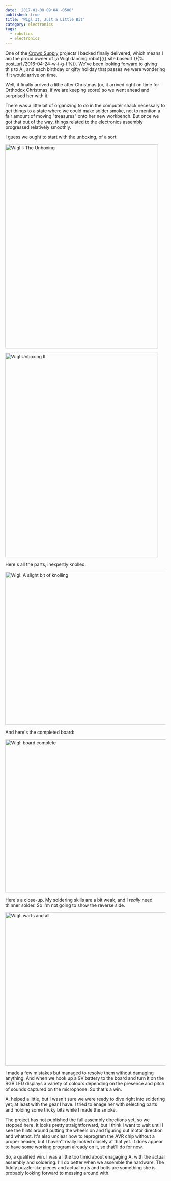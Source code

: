 ```yaml
---
date: '2017-01-08 09:04 -0500'
published: true
title: 'Wigl It, Just a Little Bit'
category: electronics
tags:
  - robotics
  - electronics
---
```

One of the [Crowd Supply](https://www.crowdsupply.com/) projects I backed finally delivered, which means I am the proud owner of [a Wigl dancing robot]({{ site.baseurl }}{% post_url /2016-04-24-w-i-g-l %}). We've been looking forward to giving this to A., and each birthday or gifty holiday that passes we were wondering if it would arrive on time.

Well, it finally arrived a little after Christmas (or, it arrived right on time for Orthodox Christmas, if we are keeping score) so we went ahead and surprised her with it.

There was a little bit of organizing to do in the computer shack necessary to get things to a state where we could make solder smoke, not to mention a fair amount of moving "treasures" onto her new workbench. But once we got that out of the way, things related to the electronics assembly progressed relatively smoothly.

<a name="more"></a>

I guess we ought to start with the unboxing, of a sort:

<a data-flickr-embed="true"  href="https://www.flickr.com/photos/clvrmnky/32184887285/in/album-72157676965505932/" title="Wigl I: The Unboxing"><img src="https://c6.staticflickr.com/1/290/32184887285_b6dc925c8a_z.jpg" width="480" height="640" alt="Wigl I: The Unboxing"></a><script async src="//embedr.flickr.com/assets/client-code.js" charset="utf-8"></script>

<a data-flickr-embed="true"  href="https://www.flickr.com/photos/clvrmnky/32147107496/in/album-72157676965505932/" title="Wigl Unboxing II"><img src="https://c1.staticflickr.com/1/455/32147107496_a7fee037b7_z.jpg" width="480" height="640" alt="Wigl Unboxing II"></a><script async src="//embedr.flickr.com/assets/client-code.js" charset="utf-8"></script>

Here's all the parts, inexpertly knolled:

<a data-flickr-embed="true"  href="https://www.flickr.com/photos/clvrmnky/31343638214/in/album-72157676965505932/" title="Wigl: A slight bit of knolling"><img src="https://c7.staticflickr.com/1/735/31343638214_727b6977b1_z.jpg" width="640" height="480" alt="Wigl: A slight bit of knolling"></a><script async src="//embedr.flickr.com/assets/client-code.js" charset="utf-8"></script>

And here's the completed board:

<a data-flickr-embed="true"  href="https://www.flickr.com/photos/clvrmnky/32067011181/in/album-72157676965505932/" title="Wigl: board complete"><img src="https://c6.staticflickr.com/1/768/32067011181_960e2645ea_z.jpg" width="640" height="480" alt="Wigl: board complete"></a><script async src="//embedr.flickr.com/assets/client-code.js" charset="utf-8"></script>

Here's a close-up. My soldering skills are a bit weak, and I _really_ need thinner solder. So I'm not going to show the reverse side.

<a data-flickr-embed="true"  href="https://www.flickr.com/photos/clvrmnky/31374716873/in/album-72157676965505932/" title="Wigl: warts and all"><img src="https://c2.staticflickr.com/1/764/31374716873_148398b002_z.jpg" width="640" height="480" alt="Wigl: warts and all"></a><script async src="//embedr.flickr.com/assets/client-code.js" charset="utf-8"></script>

I made a few mistakes but managed to resolve them without damaging anything. And when we hook up a 9V battery to the board and turn it on the RGB LED displays a variety of colours depending on the presence and pitch of sounds captured on the microphone. So that's a win.

A. helped a little, but I wasn't sure we were ready to dive right into soldering yet; at least with the gear I have. I tried to enage her with selecting parts and holding some tricky bits while I made the smoke.

The project has not published the full assembly directions yet, so we stopped here. It looks pretty straightforward, but I think I want to wait until I see the hints around putting the wheels on and figuring out motor direction and whatnot. It's also unclear how to reprogram the AVR chip without a proper header, but I haven't really looked closely at that yet. It does appear to have some working program already on it, so that'll do for now.

So, a qualified win. I was a little too timid about enagaging A. with the actual assembly and soldering. I'll do better when we assemble the hardware. The fiddly puzzle-like pieces and actual nuts and bolts are something she is probably looking forward to messing around with.
